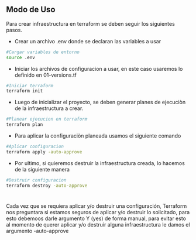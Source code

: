 ## Modo de Uso

Para crear infraestructura en terraform se deben seguir los siguientes pasos.

* Crear un archivo .env donde se declaran las variables a usar

```sh
#Cargar variables de entorno
source .env
```

* Iniciar los archivos de configuracion a usar, en este caso usaremos lo definido en 01-versions.tf

```sh
#Iniciar terraform
terraform init
```

* Luego de inicializar el proyecto, se deben generar planes de ejecuciòn de la infraestructura a crear.

```sh
#Planear ejecucion en terraform
terraform plan
```

* Para aplicar la configuraciòn planeada usamos el siguiente comando

```sh
#Aplicar configuracion
terraform apply -auto-approve 
```

* Por ultimo, si quieremos destruir la infraestructura creada, lo hacemos de la siguiente manera

```sh
#Destruir configuracion
terraform destroy -auto-approve 
```

#
Cada vez que se requiera aplicar y/o destruir una configuración, Terraform nos preguntara si estamos seguros de aplicar y/o destruir lo solicitado, para esto debemoos darle argumento Y (yes) de forma manual, para evitar esto al momento de querer aplicar y/o destruir alguna infraestructura le damos el argumento -auto-approve 